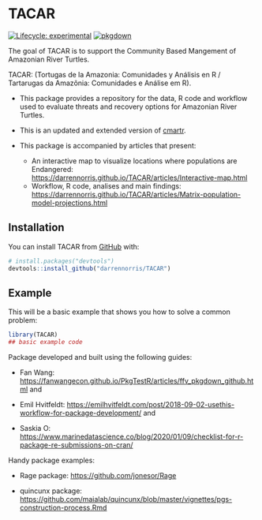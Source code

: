 
<!-- README.md is generated from README.Rmd. Please edit that file -->

# TACAR

<!-- badges: start -->

[![Lifecycle:
experimental](https://img.shields.io/badge/lifecycle-experimental-orange.svg)](https://lifecycle.r-lib.org/articles/stages.html#experimental)
[![pkgdown](https://github.com/darrennorris/TACAR/actions/workflows/pkgdown.yaml/badge.svg)](https://github.com/darrennorris/TACAR/actions/workflows/pkgdown.yaml)
<!-- badges: end -->

The goal of TACAR is to support the Community Based Mangement of
Amazonian River Turtles.

TACAR: (Tortugas de la Amazonia: Comunidades y Análisis en R /
Tartarugas da Amazônia: Comunidades e Análise em R).

- This package provides a repository for the data, R code and workflow
  used to evaluate threats and recovery options for Amazonian River
  Turtles.

- This is an updated and extended version of
  [cmartr](https://github.com/darrennorris/cmartr).

- This package is accompanied by articles that present:  
  - An interactive map to visualize locations where populations are
  Endangered:
  <https://darrennorris.github.io/TACAR/articles/Interactive-map.html>  
  - Workflow, R code, analises and main findings:
  <https://darrennorris.github.io/TACAR/articles/Matrix-population-model-projections.html>

## Installation

You can install TACAR from [GitHub](https://github.com/) with:

``` r
# install.packages("devtools")
devtools::install_github("darrennorris/TACAR")
```

## Example

This will be a basic example that shows you how to solve a common
problem:

``` r
library(TACAR)
## basic example code 
```

Package developed and built using the following guides:

- Fan Wang:
  <https://fanwangecon.github.io/PkgTestR/articles/ffv_pkgdown_github.html>
  and

- Emil Hvitfeldt:
  <https://emilhvitfeldt.com/post/2018-09-02-usethis-workflow-for-package-development/>
  and

- Saskia O:
  <https://www.marinedatascience.co/blog/2020/01/09/checklist-for-r-package-re-submissions-on-cran/>

Handy package examples:

- Rage package: <https://github.com/jonesor/Rage>

- quincunx package:
  <https://github.com/maialab/quincunx/blob/master/vignettes/pgs-construction-process.Rmd>
